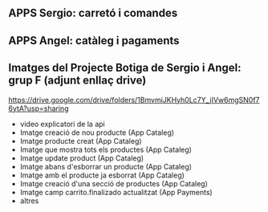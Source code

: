 ## APPS Sergio: carretó i comandes
## APPS Angel: catàleg i pagaments


## Imatges del Projecte Botiga de Sergio i Angel: grup F (adjunt enllaç drive)
https://drive.google.com/drive/folders/1BmvmiJKHyh0Lc7Y_jIVw6mgSN0f76ytA?usp=sharing
+ video explicatori de la api
+ Imatge creació de nou producte (App Cataleg)
+ Imatge producte creat (App Cataleg)
+ Imatge que mostra tots els productes (App Cataleg)
+ Imatge update product (App Cataleg)
+ Imatge abans d'esborrar un producte (App Cataleg)
+ Imatge amb el producte ja esborrat (App Cataleg)
+ Imatge creació d'una secció de productes (App Cataleg)
+ Imatge camp carrito.finalizado actualitzat (App Payments)
+ altres
